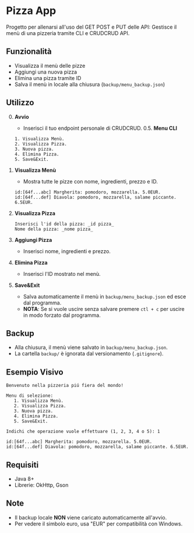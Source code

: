 # Pizza App

Progetto per allenarsi all'uso del GET POST e PUT delle API: Gestisce il menù di una pizzeria tramite CLI e CRUDCRUD API.

## Funzionalità

- Visualizza il menù delle pizze
- Aggiungi una nuova pizza
- Elimina una pizza tramite ID
- Salva il menù in locale alla chiusura (`backup/menu_backup.json`)

## Utilizzo

0. **Avvio**
   - Inserisci il tuo endpoint personale di CRUDCRUD.
0.5. **Menu CLI**
   ```
   1. Visualizza Menù.
   2. Visualizza Pizza.
   3. Nuova pizza.
   4. Elimina Pizza.
   5. Save&Exit.
   ```

1. **Visualizza Menù**
   - Mostra tutte le pizze con nome, ingredienti, prezzo e ID.
   ```
   id:[64f...abc] Margherita: pomodoro, mozzarella. 5.0EUR.
   id:[64f...def] Diavola: pomodoro, mozzarella, salame piccante. 6.5EUR.
   ```
2. **Visualizza Pizza**
   ```
   Inserisci l'id della pizza: _id pizza_
   Nome della pizza: _nome pizza_
   ```
3. **Aggiungi Pizza**
   - Inserisci nome, ingredienti e prezzo.
4. **Elimina Pizza**
   - Inserisci l'ID mostrato nel menù.
5. **Save&Exit**
   - Salva automaticamente il menù in `backup/menu_backup.json` ed esce dal programma.
   - **NOTA**: Se si vuole uscire senza salvare premere `ctl + c` per uscire in modo forzato dal programma.

## Backup

- Alla chiusura, il menù viene salvato in `backup/menu_backup.json`.
- La cartella `backup/` è ignorata dal versionamento (`.gitignore`).

## Esempio Visivo

```text
Benvenuto nella pizzeria piú fiera del mondo!

Menu di selezione:
   1. Visualizza Menù.
   2. Visualizza Pizza.
   3. Nuova pizza.
   4. Elimina Pizza.
   5. Save&Exit.

Indichi che operazione vuole effettuare (1, 2, 3, 4 o 5): 1

id:[64f...abc] Margherita: pomodoro, mozzarella. 5.0EUR.
id:[64f...def] Diavola: pomodoro, mozzarella, salame piccante. 6.5EUR.
```

## Requisiti

- Java 8+
- Librerie: OkHttp, Gson

## Note

- Il backup locale **NON** viene caricato automaticamente all'avvio.
- Per vedere il simbolo euro, usa "EUR" per compatibilità con Windows.
